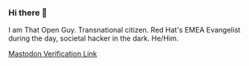 ### Hi there 👋

I am That Open Guy. Transnational citizen. Red Hat's EMEA Evangelist during the day, societal hacker in the dark. He/Him.

<a rel="me " href="https://social.wildeboer.net/@jwildeboer">Mastodon Verification Link</a>

